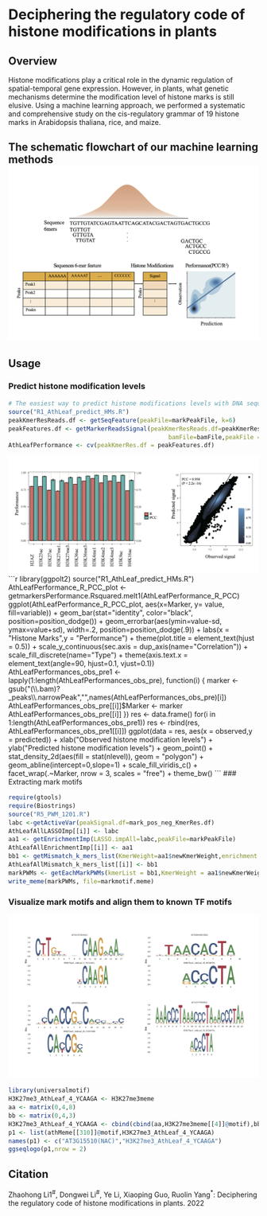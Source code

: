 # Deciphering the regulatory code of histone modifications in plants
## Overview
Histone modifications play a critical role in the dynamic regulation of spatial-temporal gene expression. 
However, in plants, what genetic mechanisms determine the modification level of histone marks is still elusive. 
Using a machine learning approach, we performed a systematic and comprehensive study on the cis-regulatory grammar of 19 histone marks in Arabidopsis thaliana, rice, and maize.

## The schematic flowchart of our machine learning methods <img src="Rcode/figures/flowchart.png" />





## Usage

### Predict histone modification levels
``` r
# The easiest way to predict histone modifications levels with DNA sequences using our R script:
source("R1_AthLeaf_predict_HMs.R")
peakKmerResReads.df <- getSeqFeature(peakFile=markPeakFile, k=6)
peakFeatures.df <- getMarkerReadsSignal(peakKmerResReads.df=peakKmerResReads.df,
                                             bamFile=bamFile,peakFile = markPeakFile)
AthLeafPerformance <- cv(peakKmerRes.df = peakFeatures.df)
```
<img src="Rcode/figures/predictions.png" />
```r
library(ggpolt2)
source("R1_AthLeaf_predict_HMs.R")
AthLeafPerformance_R_PCC_plot <- getmarkersPerformance.Rsquared.melt1(AthLeafPerformance_R_PCC)
ggplot(AthLeafPerformance_R_PCC_plot, aes(x=Marker, y= value, fill=variable)) + 
    geom_bar(stat="identity", color="black", position=position_dodge()) +
    geom_errorbar(aes(ymin=value-sd, ymax=value+sd), width=.2, position=position_dodge(.9)) +
    labs(x = "Histone Marks",y = "Performance") + 
    theme(plot.title = element_text(hjust = 0.5)) +
    scale_y_continuous(sec.axis = dup_axis(name="Correlation")) +
    scale_fill_discrete(name="Type") + 
    theme(axis.text.x = element_text(angle=90, hjust=0.1, vjust=0.1))
AthLeafPerformances_obs_pre1 <- lapply(1:length(AthLeafPerformances_obs_pre), function(i) {
  marker <- gsub("(\\.bam)?_peaks\\.narrowPeak","",names(AthLeafPerformances_obs_pre)[i])
  AthLeafPerformances_obs_pre[[i]]$Marker <- marker
  AthLeafPerformances_obs_pre[[i]]
})
res <- data.frame()
for(i in 1:length(AthLeafPerformances_obs_pre1))  res <- rbind(res, AthLeafPerformances_obs_pre1[[i]])
ggplot(data = res, aes(x = observed,y = predicted)) + 
    xlab("Observed histone modification levels") +
    ylab("Predicted histone modification levels") +
    geom_point() +
    stat_density_2d(aes(fill = stat(nlevel)), geom = "polygon") +
    geom_abline(intercept=0,slope=1) +
    scale_fill_viridis_c() + facet_wrap(.~Marker, nrow = 3, scales = "free") +
    theme_bw()
```
### Extracting mark motifs

``` r
require(gtools)
require(Biostrings)
source("R5_PWM_1201.R")
labc <-getActiveVar(peakSignal.df=mark_pos_neg_KmerRes.df)
AthLeafAllLASSOImp[[i]] <- labc
aa1 <- getEnrichmentImp(LASSO.impAll=labc,peakFile=markPeakFile)
AthLeafAllEnrichmentImp[[i]] <- aa1
bb1 <- getMismatch_k_mers_list(KmerWeight=aa1$newKmerWeight,enrichment.imp=aa1$EF1_df)
AthLeafAllMismatch_k_mers_list[[i]] <- bb1
markPWMs <- getEachMarkPWMs(kmerList = bb1,KmerWeight = aa1$newKmerWeight)
write_meme(markPWMs, file=markmotif.meme)
```
### Visualize mark motifs and align them to known TF motifs
<img src="Rcode/figures/motif.png" />

``` r
library(universalmotif)
H3K27me3_AthLeaf_4_YCAAGA <- H3K27me3meme
aa <- matrix(0,4,8)
bb <- matrix(0,4,3)
H3K27me3_AthLeaf_4_YCAAGA <- cbind(cbind(aa,H3K27me3meme[[4]]@motif),bb)
p1 <- list(athMeme[[310]]@motif,H3K27me3_AthLeaf_4_YCAAGA)
names(p1) <- c("AT3G15510(NAC)","H3K27me3_AthLeaf_4_YCAAGA")
ggseqlogo(p1,nrow = 2)
```

## Citation
Zhaohong Li1<sup>#</sup>, Dongwei Li<sup>#</sup>, Ye Li, Xiaoping Guo, Ruolin Yang<sup>*</sup>: Deciphering the regulatory code of histone modifications in plants. 2022